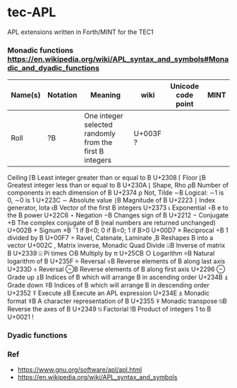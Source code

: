# tec-APL
APL extensions written in Forth/MINT for the TEC1


### Monadic functions https://en.wikipedia.org/wiki/APL_syntax_and_symbols#Monadic_and_dyadic_functions

|Name(s)|Notation|Meaning|wiki|Unicode code point|MINT|
|-------|--------|-------|----|----|-----|
|Roll|	?B|	One integer selected randomly from the first B integers|	U+003F ?|
Ceiling	⌈B	Least integer greater than or equal to B	U+2308 ⌈
Floor	⌊B	Greatest integer less than or equal to B	U+230A ⌊
Shape, Rho	⍴B	Number of components in each dimension of B	U+2374 ⍴
Not, Tilde	∼B	Logical: ∼1 is 0, ∼0 is 1	U+223C ∼
Absolute value	∣B	Magnitude of B	U+2223 ∣
Index generator, Iota	⍳B	Vector of the first B integers	U+2373 ⍳
Exponential	⋆B	e to the B power	U+22C6 ⋆
Negation	−B	Changes sign of B	U+2212 −
Conjugate	+B	The complex conjugate of B (real numbers are returned unchanged)	U+002B +
Signum	×B	¯1 if B<0; 0 if B=0; 1 if B>0	U+00D7 ×
Reciprocal	÷B	1 divided by B	U+00F7 ÷
Ravel, Catenate, Laminate	,B	Reshapes B into a vector	U+002C ,
Matrix inverse, Monadic Quad Divide	⌹B	Inverse of matrix B	U+2339 ⌹
Pi times	○B	Multiply by π	U+25CB ○
Logarithm	⍟B	Natural logarithm of B	U+235F ⍟
Reversal	⌽B	Reverse elements of B along last axis	U+233D ⌽
Reversal	⊖B	Reverse elements of B along first axis	U+2296 ⊖
Grade up	⍋B	Indices of B which will arrange B in ascending order	U+234B ⍋
Grade down	⍒B	Indices of B which will arrange B in descending order	U+2352 ⍒
Execute	⍎B	Execute an APL expression	U+234E ⍎
Monadic format	⍕B	A character representation of B	U+2355 ⍕
Monadic transpose	⍉B	Reverse the axes of B	U+2349 ⍉
Factorial	!B	Product of integers 1 to B	U+0021 !



### Dyadic functions





### Ref
- https://www.gnu.org/software/apl/apl.html
- https://en.wikipedia.org/wiki/APL_syntax_and_symbols


